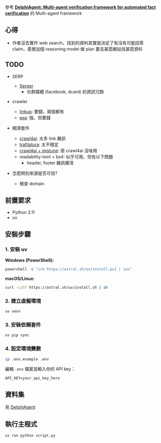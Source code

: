 參考 [**DelphiAgent: Multi-agent verification framework for automated fact verification**](https://github.com/zjfgh2015/DelphiAgent) 的 Multi-agent framework

## 心得

- 作者沒去實作 web search，找到的資料其實就決定了有沒有可能回答 claim，感覺加個 reasoning model 做 plan 要去甚麼網站找甚麼資料

## TODO

- SERP 
  - [Serper](https://serper.dev/)
    - 社群媒體 (facebook, dcard) 的資訊冗餘 
- crawler
  - [linkup](https://www.linkup.so/): 要錢，兩個都有
  - [exa](https://exa.ai/): 強，但要錢
- 開源套件
  - [crawl4ai](https://github.com/unclecode/crawl4ai): 太多 link 雜訊
  - [trafilatura](https://trafilatura.readthedocs.io/en/latest/index.html): 太不穩定
  - [crawl4ai + mistune](https://github.com/lepture/mistune): 搭 crawl4ai 沒啥用
  - readability-lxml + bs4: 似乎可用，但有以下問題
      - header, footer 雜訊耀清

- 怎麼辨別來源是否可信?
  - 檢查 domain

## 前置要求

- Python 3.11
- uv

## 安裝步驟

### 1. 安裝 uv

**Windows (PowerShell):**
```powershell
powershell -c "irm https://astral.sh/uv/install.ps1 | iex"
```

**macOS/Linux:**
```bash
curl -LsSf https://astral.sh/uv/install.sh | sh
```

### 2. 建立虛擬環境

```bash
uv venv
```

### 3. 安裝依賴套件

```bash
uv pip sync
```

### 4. 設定環境變數

```bash
cp .env.example .env
```

編輯 `.env` 檔案並輸入你的 API key：
```
API_KEY=your_api_key_here
```
## 資料集

見 [DelphiAgent](https://github.com/zjfgh2015/DelphiAgent)

## 執行主程式

```bash
uv run python script.py
```
